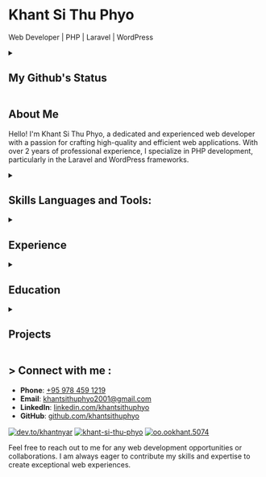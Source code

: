 # Khant Si Thu Phyo
Web Developer | PHP | Laravel | WordPress

<details>
  <summary><h2>My Github's Status</h2></summary>
  
<table border="0" align="center">
    <tbody>
        <tr bprder="0">
        <p dir="auto" align="center"><a target="_blank" rel="noopener noreferrer nofollow" href="https://camo.githubusercontent.com/784cc984e214fa72d0ecdcf2a89e6a25c7e91fe0baab426cdf255d7148338b2f/68747470733a2f2f6769746875622d70726f66696c652d73756d6d6172792d63617264732e76657263656c2e6170702f6170692f63617264732f70726f66696c652d64657461696c733f757365726e616d653d4b68616e742d4e796172267468656d653d64726163756c6126686964655f626f726465723d74727565"><img src="https://camo.githubusercontent.com/784cc984e214fa72d0ecdcf2a89e6a25c7e91fe0baab426cdf255d7148338b2f/68747470733a2f2f6769746875622d70726f66696c652d73756d6d6172792d63617264732e76657263656c2e6170702f6170692f63617264732f70726f66696c652d64657461696c733f757365726e616d653d4b68616e742d4e796172267468656d653d64726163756c6126686964655f626f726465723d74727565" width="900px" alt="Khant-Nyar" data-canonical-src="https://github-profile-summary-cards.vercel.app/api/cards/profile-details?username=Khant-Nyar&amp;theme=dracula&amp;hide_border=true" style="max-width: 100%;"></a></p>
        </tr>
        <tr border="0">
            <td width="50%" align="center">
                <a target="_blank" rel="noopener noreferrer nofollow" href="https://camo.githubusercontent.com/fcb240664d413ac6cb8b6ba52e466dc2de59b507fced5a13a434ca4723dce3c8/68747470733a2f2f6769746875622d726561646d652d73746174732e76657263656c2e6170702f6170693f757365726e616d653d4b68616e742d4e796172267468656d653d636f62616c742673686f775f69636f6e733d7472756526636f756e745f707269766174653d74727565"><img align="center" src="https://camo.githubusercontent.com/fcb240664d413ac6cb8b6ba52e466dc2de59b507fced5a13a434ca4723dce3c8/68747470733a2f2f6769746875622d726561646d652d73746174732e76657263656c2e6170702f6170693f757365726e616d653d4b68616e742d4e796172267468656d653d636f62616c742673686f775f69636f6e733d7472756526636f756e745f707269766174653d74727565" data-canonical-src="https://github-readme-stats.vercel.app/api?username=Khant-Nyar&amp;theme=cobalt&amp;show_icons=true&amp;count_private=true" style="max-width: 100%;"></a>
                <br><br>
                <a target="_blank" rel="noopener noreferrer nofollow" href="https://camo.githubusercontent.com/c88b4c9032170fd70969ae82268e97f7a8e1c36dc7ec55827ad6055025d2e195/68747470733a2f2f6769746875622d726561646d652d73747265616b2d73746174732e6865726f6b756170702e636f6d2f3f757365723d4b68616e742d4e796172267468656d653d6461726b26686964655f626f726465723d74727565"><img title="🔥 Get streak stats for your profile at git.io/streak-stats" alt="Mark streak" src="https://camo.githubusercontent.com/c88b4c9032170fd70969ae82268e97f7a8e1c36dc7ec55827ad6055025d2e195/68747470733a2f2f6769746875622d726561646d652d73747265616b2d73746174732e6865726f6b756170702e636f6d2f3f757365723d4b68616e742d4e796172267468656d653d6461726b26686964655f626f726465723d74727565" data-canonical-src="https://github-readme-streak-stats.herokuapp.com/?user=Khant-Nyar&amp;theme=dark&amp;hide_border=true" style="max-width: 100%;"></a>
            </td>
            <td width="50%" align="center">
                <a target="_blank" rel="noopener noreferrer nofollow" href="https://camo.githubusercontent.com/6ae277852f8a772a2044e85ff72b5040ef18ec219f48ed3ed125e8601e9f0645/68747470733a2f2f6769746875622d726561646d652d73746174732e616e7572616768617a7261312e76657263656c2e6170702f6170692f746f702d6c616e67732f3f757365726e616d653d4b68616e742d4e796172267468656d653d6461726b26686964655f626f726465723d74727565266e6f2d62673d74727565266e6f2d6672616d653d74727565266c616e67735f636f756e743d3130"><img align="center" src="https://camo.githubusercontent.com/6ae277852f8a772a2044e85ff72b5040ef18ec219f48ed3ed125e8601e9f0645/68747470733a2f2f6769746875622d726561646d652d73746174732e616e7572616768617a7261312e76657263656c2e6170702f6170692f746f702d6c616e67732f3f757365726e616d653d4b68616e742d4e796172267468656d653d6461726b26686964655f626f726465723d74727565266e6f2d62673d74727565266e6f2d6672616d653d74727565266c616e67735f636f756e743d3130" data-canonical-src="https://github-readme-stats.anuraghazra1.vercel.app/api/top-langs/?username=Khant-Nyar&amp;theme=dark&amp;hide_border=true&amp;no-bg=true&amp;no-frame=true&amp;langs_count=10" style="max-width: 100%;"></a>
            </td>
        </tr>
    </tbody>
</table>
</details>

## About Me

Hello! I'm Khant Si Thu Phyo, a dedicated and experienced web developer with a passion for crafting high-quality and efficient web applications. With over 2 years of professional experience, I specialize in PHP development, particularly in the Laravel and WordPress frameworks.

<details>
  <summary><h2> Skills Languages and Tools: </h2></summary>
  
- **PHP**: I have a strong command over PHP programming language and its frameworks like Laravel and WordPress. I can develop robust and scalable web applications using these technologies.
- **Laravel**: I am proficient in Laravel framework and have hands-on experience in building custom web applications, RESTful APIs, and implementing complex business logic.
- **WordPress**: I am well-versed in WordPress CMS, theme development, and plugin customization. I have successfully delivered multiple WordPress projects with custom functionality and design.
- **Front-end Development**: I am proficient in HTML, CSS, and JavaScript. I can create responsive and visually appealing user interfaces using modern front-end frameworks and libraries.
- **Database**: I have experience working with relational databases like MySQL and PostgreSQL, designing efficient database schemas, writing optimized queries, and handling data migrations.
  
<p align="left"> <a href="https://www.gnu.org/software/bash/" target="_blank" rel="noreferrer"> <img src="https://www.vectorlogo.zone/logos/gnu_bash/gnu_bash-icon.svg" alt="bash" width="40" height="40"/> </a> <a href="https://www.cprogramming.com/" target="_blank" rel="noreferrer"> <img src="https://raw.githubusercontent.com/devicons/devicon/master/icons/c/c-original.svg" alt="c" width="40" height="40"/> </a> <a href="https://www.chartjs.org" target="_blank" rel="noreferrer"> <img src="https://www.chartjs.org/media/logo-title.svg" alt="chartjs" width="40" height="40"/> </a> <a href="https://www.w3schools.com/css/" target="_blank" rel="noreferrer"> <img src="https://raw.githubusercontent.com/devicons/devicon/master/icons/css3/css3-original-wordmark.svg" alt="css3" width="40" height="40"/> </a> <a href="https://www.djangoproject.com/" target="_blank" rel="noreferrer"> <img src="https://cdn.worldvectorlogo.com/logos/django.svg" alt="django" width="40" height="40"/> </a> <a href="https://www.docker.com/" target="_blank" rel="noreferrer"> <img src="https://raw.githubusercontent.com/devicons/devicon/master/icons/docker/docker-original-wordmark.svg" alt="docker" width="40" height="40"/> </a> <a href="https://expressjs.com" target="_blank" rel="noreferrer"> <img src="https://raw.githubusercontent.com/devicons/devicon/master/icons/express/express-original-wordmark.svg" alt="express" width="40" height="40"/> </a> <a href="https://www.figma.com/" target="_blank" rel="noreferrer"> <img src="https://www.vectorlogo.zone/logos/figma/figma-icon.svg" alt="figma" width="40" height="40"/> </a> <a href="https://git-scm.com/" target="_blank" rel="noreferrer"> <img src="https://www.vectorlogo.zone/logos/git-scm/git-scm-icon.svg" alt="git" width="40" height="40"/> </a> <a href="https://www.w3.org/html/" target="_blank" rel="noreferrer"> <img src="https://raw.githubusercontent.com/devicons/devicon/master/icons/html5/html5-original-wordmark.svg" alt="html5" width="40" height="40"/> </a> <a href="https://www.java.com" target="_blank" rel="noreferrer"> <img src="https://raw.githubusercontent.com/devicons/devicon/master/icons/java/java-original.svg" alt="java" width="40" height="40"/> </a> <a href="https://developer.mozilla.org/en-US/docs/Web/JavaScript" target="_blank" rel="noreferrer"> <img src="https://raw.githubusercontent.com/devicons/devicon/master/icons/javascript/javascript-original.svg" alt="javascript" width="40" height="40"/> </a> <a href="https://laravel.com/" target="_blank" rel="noreferrer"> <img src="https://raw.githubusercontent.com/devicons/devicon/master/icons/laravel/laravel-plain-wordmark.svg" alt="laravel" width="40" height="40"/> </a> <a href="https://www.linux.org/" target="_blank" rel="noreferrer"> <img src="https://raw.githubusercontent.com/devicons/devicon/master/icons/linux/linux-original.svg" alt="linux" width="40" height="40"/> </a> <a href="https://mariadb.org/" target="_blank" rel="noreferrer"> <img src="https://www.vectorlogo.zone/logos/mariadb/mariadb-icon.svg" alt="mariadb" width="40" height="40"/> </a> <a href="https://www.mongodb.com/" target="_blank" rel="noreferrer"> <img src="https://raw.githubusercontent.com/devicons/devicon/master/icons/mongodb/mongodb-original-wordmark.svg" alt="mongodb" width="40" height="40"/> </a> <a href="https://www.mysql.com/" target="_blank" rel="noreferrer"> <img src="https://raw.githubusercontent.com/devicons/devicon/master/icons/mysql/mysql-original-wordmark.svg" alt="mysql" width="40" height="40"/> </a> <a href="https://nodejs.org" target="_blank" rel="noreferrer"> <img src="https://raw.githubusercontent.com/devicons/devicon/master/icons/nodejs/nodejs-original-wordmark.svg" alt="nodejs" width="40" height="40"/> </a> <a href="https://www.php.net" target="_blank" rel="noreferrer"> <img src="https://raw.githubusercontent.com/devicons/devicon/master/icons/php/php-original.svg" alt="php" width="40" height="40"/> </a> <a href="https://postman.com" target="_blank" rel="noreferrer"> <img src="https://www.vectorlogo.zone/logos/getpostman/getpostman-icon.svg" alt="postman" width="40" height="40"/> </a> <a href="https://www.python.org" target="_blank" rel="noreferrer"> <img src="https://raw.githubusercontent.com/devicons/devicon/master/icons/python/python-original.svg" alt="python" width="40" height="40"/> </a> <a href="https://tailwindcss.com/" target="_blank" rel="noreferrer"> <img src="https://www.vectorlogo.zone/logos/tailwindcss/tailwindcss-icon.svg" alt="tailwind" width="40" height="40"/> </a> <a href="https://vuejs.org/" target="_blank" rel="noreferrer"> <img src="https://raw.githubusercontent.com/devicons/devicon/master/icons/vuejs/vuejs-original-wordmark.svg" alt="vuejs" width="40" height="40"/> </a> <a href="https://vuetifyjs.com/en/" target="_blank" rel="noreferrer"> <img src="https://bestofjs.org/logos/vuetify.svg" alt="vuetify" width="40" height="40"/> </a> </p>
</details>


<details>
  <summary><h2> Experience </h2></summary>

- **Web Developer** at App.com.mm (2022-2023)
  - Collaborated with cross-functional teams to develop and maintain web applications using PHP, Laravel, and WordPress.
  - Implemented new features and enhancements, ensuring optimal performance and adherence to coding standards.
  - Integrated third-party APIs and services to extend application functionality.
  - Conducted code reviews and provided constructive feedback to improve code quality and maintainability.
  </details>

<details>
  <summary><h2> Education </h2></summary>

- **Diploma in Computer(L4DC)**, Green Hacker Institute
  </details>

<details>
  <summary><h2> Projects </h2></summary>

- **E-commerce Website**: Developed a full-fledged e-commerce website using Laravel, integrated with payment gateways and implemented features such as product catalog, shopping cart, and order management.
- **Custom WordPress Theme**: Built a custom WordPress theme from scratch, incorporating unique designs and custom post types to meet client requirements.
- **Internal Management System**: Created an internal management system for a company using Laravel, enabling efficient employee management, document sharing, and task tracking.
  </details>

## > Connect with me :

- **Phone**: <a href="tel:09784591219">+95 978 459 1219</a>
- **Email**: khantsithuphyo2001@gmail.com
- **LinkedIn**: [linkedin.com/khantsithuphyo](https://linkedin.com/in/khant-si-thu-phyo)
- **GitHub**: [github.com/khantsithuphyo](https://github.com/khant-nyar)

<p align="left">
<a href="https://dev.to/dev.to/khantnyar" target="blank"><img align="center" src="https://raw.githubusercontent.com/rahuldkjain/github-profile-readme-generator/master/src/images/icons/Social/devto.svg" alt="dev.to/khantnyar" height="30" width="40" /></a>
<a href="https://linkedin.com/in/khant-si-thu-phyo" target="blank"><img align="center" src="https://raw.githubusercontent.com/rahuldkjain/github-profile-readme-generator/master/src/images/icons/Social/linked-in-alt.svg" alt="khant-si-thu-phyo" height="30" width="40" /></a>
<a href="https://fb.com/oo.ookhant.5074" target="blank"><img align="center" src="https://raw.githubusercontent.com/rahuldkjain/github-profile-readme-generator/master/src/images/icons/Social/facebook.svg" alt="oo.ookhant.5074" height="30" width="40" /></a>
</p>

Feel free to reach out to me for any web development opportunities or collaborations. I am always eager to contribute my skills and expertise to create exceptional web experiences.

